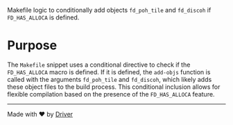 <!--------------------------------------------------------------------------------->
<!-- IMPORTANT: This file is auto-generated by Driver (https://driver.ai). -------->
<!-- Manual edits may be overwritten on future commits. --------------------------->
<!--------------------------------------------------------------------------------->

Makefile logic to conditionally add objects `fd_poh_tile` and `fd_discoh` if `FD_HAS_ALLOCA` is defined.

# Purpose
The `Makefile` snippet uses a conditional directive to check if the `FD_HAS_ALLOCA` macro is defined. If it is defined, the `add-objs` function is called with the arguments `fd_poh_tile` and `fd_discoh`, which likely adds these object files to the build process. This conditional inclusion allows for flexible compilation based on the presence of the `FD_HAS_ALLOCA` feature.

---
Made with ❤️ by [Driver](https://www.driver.ai/)